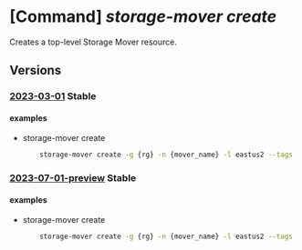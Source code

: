 # [Command] _storage-mover create_

Creates a top-level Storage Mover resource.

## Versions

### [2023-03-01](/Resources/mgmt-plane/L3N1YnNjcmlwdGlvbnMve30vcmVzb3VyY2Vncm91cHMve30vcHJvdmlkZXJzL21pY3Jvc29mdC5zdG9yYWdlbW92ZXIvc3RvcmFnZW1vdmVycy97fQ==/2023-03-01.xml) **Stable**

<!-- mgmt-plane /subscriptions/{}/resourcegroups/{}/providers/microsoft.storagemover/storagemovers/{} 2023-03-01 -->

#### examples

- storage-mover create
    ```bash
        storage-mover create -g {rg} -n {mover_name} -l eastus2 --tags {{key1:value1}} --description ExampleDesc
    ```

### [2023-07-01-preview](/Resources/mgmt-plane/L3N1YnNjcmlwdGlvbnMve30vcmVzb3VyY2Vncm91cHMve30vcHJvdmlkZXJzL21pY3Jvc29mdC5zdG9yYWdlbW92ZXIvc3RvcmFnZW1vdmVycy97fQ==/2023-07-01-preview.xml) **Stable**

<!-- mgmt-plane /subscriptions/{}/resourcegroups/{}/providers/microsoft.storagemover/storagemovers/{} 2023-07-01-preview -->

#### examples

- storage-mover create
    ```bash
        storage-mover create -g {rg} -n {mover_name} -l eastus2 --tags {{key1:value1}} --description ExampleDesc
    ```
